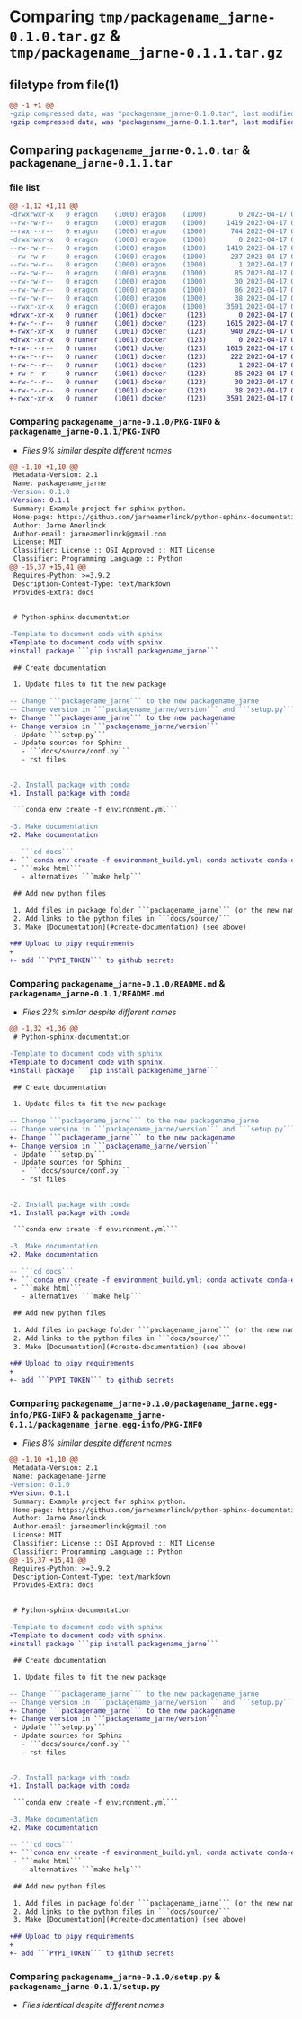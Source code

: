# Comparing `tmp/packagename_jarne-0.1.0.tar.gz` & `tmp/packagename_jarne-0.1.1.tar.gz`

## filetype from file(1)

```diff
@@ -1 +1 @@
-gzip compressed data, was "packagename_jarne-0.1.0.tar", last modified: Mon Apr 17 08:24:52 2023, max compression
+gzip compressed data, was "packagename_jarne-0.1.1.tar", last modified: Mon Apr 17 08:48:34 2023, max compression
```

## Comparing `packagename_jarne-0.1.0.tar` & `packagename_jarne-0.1.1.tar`

### file list

```diff
@@ -1,12 +1,11 @@
-drwxrwxr-x   0 eragon    (1000) eragon    (1000)        0 2023-04-17 08:24:52.404591 packagename_jarne-0.1.0/
--rw-rw-r--   0 eragon    (1000) eragon    (1000)     1419 2023-04-17 08:24:52.404591 packagename_jarne-0.1.0/PKG-INFO
--rwxr--r--   0 eragon    (1000) eragon    (1000)      744 2023-04-17 08:02:35.000000 packagename_jarne-0.1.0/README.md
-drwxrwxr-x   0 eragon    (1000) eragon    (1000)        0 2023-04-17 08:24:52.404591 packagename_jarne-0.1.0/packagename_jarne.egg-info/
--rw-rw-r--   0 eragon    (1000) eragon    (1000)     1419 2023-04-17 08:24:52.000000 packagename_jarne-0.1.0/packagename_jarne.egg-info/PKG-INFO
--rw-rw-r--   0 eragon    (1000) eragon    (1000)      237 2023-04-17 08:24:52.000000 packagename_jarne-0.1.0/packagename_jarne.egg-info/SOURCES.txt
--rw-rw-r--   0 eragon    (1000) eragon    (1000)        1 2023-04-17 08:24:52.000000 packagename_jarne-0.1.0/packagename_jarne.egg-info/dependency_links.txt
--rw-rw-r--   0 eragon    (1000) eragon    (1000)       85 2023-04-17 08:24:52.000000 packagename_jarne-0.1.0/packagename_jarne.egg-info/requires.txt
--rw-rw-r--   0 eragon    (1000) eragon    (1000)       30 2023-04-17 08:24:52.000000 packagename_jarne-0.1.0/packagename_jarne.egg-info/top_level.txt
--rw-rw-r--   0 eragon    (1000) eragon    (1000)       86 2023-04-17 07:52:35.000000 packagename_jarne-0.1.0/pyproject.toml
--rw-rw-r--   0 eragon    (1000) eragon    (1000)       38 2023-04-17 08:24:52.404591 packagename_jarne-0.1.0/setup.cfg
--rwxr-xr-x   0 eragon    (1000) eragon    (1000)     3591 2023-04-17 08:21:29.000000 packagename_jarne-0.1.0/setup.py
+drwxr-xr-x   0 runner    (1001) docker     (123)        0 2023-04-17 08:48:34.012822 packagename_jarne-0.1.1/
+-rw-r--r--   0 runner    (1001) docker     (123)     1615 2023-04-17 08:48:34.012822 packagename_jarne-0.1.1/PKG-INFO
+-rwxr-xr-x   0 runner    (1001) docker     (123)      940 2023-04-17 08:45:42.000000 packagename_jarne-0.1.1/README.md
+drwxr-xr-x   0 runner    (1001) docker     (123)        0 2023-04-17 08:48:34.012822 packagename_jarne-0.1.1/packagename_jarne.egg-info/
+-rw-r--r--   0 runner    (1001) docker     (123)     1615 2023-04-17 08:48:33.000000 packagename_jarne-0.1.1/packagename_jarne.egg-info/PKG-INFO
+-rw-r--r--   0 runner    (1001) docker     (123)      222 2023-04-17 08:48:33.000000 packagename_jarne-0.1.1/packagename_jarne.egg-info/SOURCES.txt
+-rw-r--r--   0 runner    (1001) docker     (123)        1 2023-04-17 08:48:33.000000 packagename_jarne-0.1.1/packagename_jarne.egg-info/dependency_links.txt
+-rw-r--r--   0 runner    (1001) docker     (123)       85 2023-04-17 08:48:33.000000 packagename_jarne-0.1.1/packagename_jarne.egg-info/requires.txt
+-rw-r--r--   0 runner    (1001) docker     (123)       30 2023-04-17 08:48:33.000000 packagename_jarne-0.1.1/packagename_jarne.egg-info/top_level.txt
+-rw-r--r--   0 runner    (1001) docker     (123)       38 2023-04-17 08:48:34.012822 packagename_jarne-0.1.1/setup.cfg
+-rwxr-xr-x   0 runner    (1001) docker     (123)     3591 2023-04-17 08:45:42.000000 packagename_jarne-0.1.1/setup.py
```

### Comparing `packagename_jarne-0.1.0/PKG-INFO` & `packagename_jarne-0.1.1/PKG-INFO`

 * *Files 9% similar despite different names*

```diff
@@ -1,10 +1,10 @@
 Metadata-Version: 2.1
 Name: packagename_jarne
-Version: 0.1.0
+Version: 0.1.1
 Summary: Example project for sphinx python.
 Home-page: https://github.com/jarneamerlinck/python-sphinx-documentation
 Author: Jarne Amerlinck
 Author-email: jarneamerlinck@gmail.com
 License: MIT
 Classifier: License :: OSI Approved :: MIT License
 Classifier: Programming Language :: Python
@@ -15,37 +15,41 @@
 Requires-Python: >=3.9.2
 Description-Content-Type: text/markdown
 Provides-Extra: docs
 
 
 # Python-sphinx-documentation
 
-Template to document code with sphinx
+Template to document code with sphinx.
+install package ```pip install packagename_jarne```
 
 ## Create documentation
 
 1. Update files to fit the new package
 
-- Change ```packagename_jarne``` to the new packagename_jarne
-- Change version in ```packagename_jarne/version``` and ```setup.py```
+- Change ```packagename_jarne``` to the new packagename
+- Change version in ```packagename_jarne/version```
 - Update ```setup.py```
 - Update sources for Sphinx
   - ```docs/source/conf.py```
   - rst files
 
 
-2. Install package with conda
+1. Install package with conda
 
 ```conda env create -f environment.yml```
 
-3. Make documentation
+2. Make documentation
 
-- ```cd docs```
+- ```conda env create -f environment_build.yml; conda activate conda-env-name-build;cd docs;make html;cd ..```
 - ```make html```
   - alternatives ```make help```
 
 ## Add new python files
 
 1. Add files in package folder ```packagename_jarne``` (or the new name)
 2. Add links to the python files in ```docs/source/```
 3. Make [Documentation](#create-documentation) (see above)
 
+## Upload to pipy requirements
+
+- add ```PYPI_TOKEN``` to github secrets
```

### Comparing `packagename_jarne-0.1.0/README.md` & `packagename_jarne-0.1.1/README.md`

 * *Files 22% similar despite different names*

```diff
@@ -1,32 +1,36 @@
 # Python-sphinx-documentation
 
-Template to document code with sphinx
+Template to document code with sphinx.
+install package ```pip install packagename_jarne```
 
 ## Create documentation
 
 1. Update files to fit the new package
 
-- Change ```packagename_jarne``` to the new packagename_jarne
-- Change version in ```packagename_jarne/version``` and ```setup.py```
+- Change ```packagename_jarne``` to the new packagename
+- Change version in ```packagename_jarne/version```
 - Update ```setup.py```
 - Update sources for Sphinx
   - ```docs/source/conf.py```
   - rst files
 
 
-2. Install package with conda
+1. Install package with conda
 
 ```conda env create -f environment.yml```
 
-3. Make documentation
+2. Make documentation
 
-- ```cd docs```
+- ```conda env create -f environment_build.yml; conda activate conda-env-name-build;cd docs;make html;cd ..```
 - ```make html```
   - alternatives ```make help```
 
 ## Add new python files
 
 1. Add files in package folder ```packagename_jarne``` (or the new name)
 2. Add links to the python files in ```docs/source/```
 3. Make [Documentation](#create-documentation) (see above)
 
+## Upload to pipy requirements
+
+- add ```PYPI_TOKEN``` to github secrets
```

### Comparing `packagename_jarne-0.1.0/packagename_jarne.egg-info/PKG-INFO` & `packagename_jarne-0.1.1/packagename_jarne.egg-info/PKG-INFO`

 * *Files 8% similar despite different names*

```diff
@@ -1,10 +1,10 @@
 Metadata-Version: 2.1
 Name: packagename-jarne
-Version: 0.1.0
+Version: 0.1.1
 Summary: Example project for sphinx python.
 Home-page: https://github.com/jarneamerlinck/python-sphinx-documentation
 Author: Jarne Amerlinck
 Author-email: jarneamerlinck@gmail.com
 License: MIT
 Classifier: License :: OSI Approved :: MIT License
 Classifier: Programming Language :: Python
@@ -15,37 +15,41 @@
 Requires-Python: >=3.9.2
 Description-Content-Type: text/markdown
 Provides-Extra: docs
 
 
 # Python-sphinx-documentation
 
-Template to document code with sphinx
+Template to document code with sphinx.
+install package ```pip install packagename_jarne```
 
 ## Create documentation
 
 1. Update files to fit the new package
 
-- Change ```packagename_jarne``` to the new packagename_jarne
-- Change version in ```packagename_jarne/version``` and ```setup.py```
+- Change ```packagename_jarne``` to the new packagename
+- Change version in ```packagename_jarne/version```
 - Update ```setup.py```
 - Update sources for Sphinx
   - ```docs/source/conf.py```
   - rst files
 
 
-2. Install package with conda
+1. Install package with conda
 
 ```conda env create -f environment.yml```
 
-3. Make documentation
+2. Make documentation
 
-- ```cd docs```
+- ```conda env create -f environment_build.yml; conda activate conda-env-name-build;cd docs;make html;cd ..```
 - ```make html```
   - alternatives ```make help```
 
 ## Add new python files
 
 1. Add files in package folder ```packagename_jarne``` (or the new name)
 2. Add links to the python files in ```docs/source/```
 3. Make [Documentation](#create-documentation) (see above)
 
+## Upload to pipy requirements
+
+- add ```PYPI_TOKEN``` to github secrets
```

### Comparing `packagename_jarne-0.1.0/setup.py` & `packagename_jarne-0.1.1/setup.py`

 * *Files identical despite different names*

